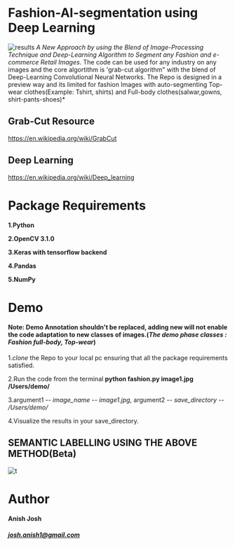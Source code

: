 # Fashion-AI-segmentation using Deep Learning
![results](https://user-images.githubusercontent.com/25944164/35455349-8ada7410-02f7-11e8-905e-84dad8ee01df.jpg)
*A New Approach by using the Blend of Image-Processing Technique and Deep-Learning Algorithm to Segment any Fashion and e-commerce Retail Images*.
The code can be used for any industry on any images and the core algortithm is 'grab-cut algorithm" with the blend of Deep-Learning Convolutional Neural Networks. The Repo is designed in a preview way and its limited for fashion Images with auto-segmenting Top-wear clothes(Example: Tshirt, shirts) and Full-body clothes(salwar,gowns, shirt-pants-shoes)*

## Grab-Cut Resource 
https://en.wikipedia.org/wiki/GrabCut
## Deep Learning
https://en.wikipedia.org/wiki/Deep_learning
# Package Requirements
**1.Python<enter>**
  
**2.OpenCV 3.1.0<enter>**
  
**3.Keras with tensorflow backend<enter>**
  
**4.Pandas<enter>**
  
**5.NumPy<enter>**

# Demo
#### Note: Demo Annotation shouldn't be replaced, adding new will not enable the code adaptation to new classes of images.(*The demo phase classes : Fashion full-body, Top-wear*)

1.*clone* the Repo to your local pc ensuring that all the package requirements satisfied.<enter>
  
2.Run the code from the terminal **python fashion.py image1.jpg /Users/demo/** <enter>
  
3.argument1 -- *image_name -- image1.jpg*, argument2 -- *save_directory -- /Users/demo/*

4.Visualize the results in your save_directory.

## SEMANTIC LABELLING USING THE ABOVE METHOD(Beta)
![t](https://user-images.githubusercontent.com/25944164/35455782-3a2db5de-02f9-11e8-828d-d1d922ded12b.jpg)

# Author
#### Anish Josh #### 
  
##### josh.anish1@gmail.com #####


